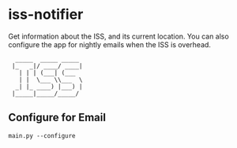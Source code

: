 # iss-notifier
Get information about the ISS, and its current location. You can also configure the app for nightly emails when the ISS is overhead.
```
  _____  _____ _____ 
 |_   _|/ ____/ ____|
   | | | (___| (___  
   | |  \___ \\___  \ 
  _| |_ ____) |___) |
 |_____|_____/_____/ 
```

## Configure for Email
```main.py --configure```